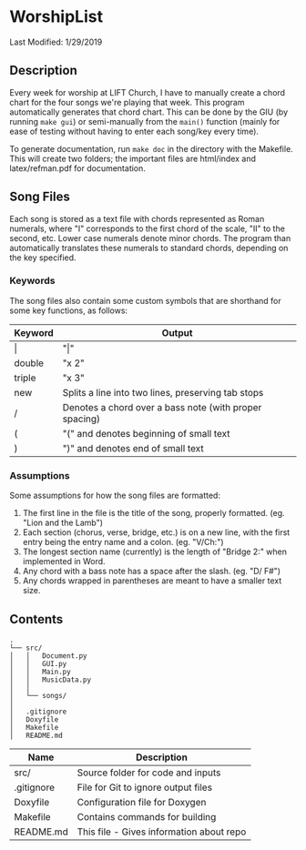 # WorshipList
Last Modified: 1/29/2019

## Description

Every week for worship at LIFT Church, I have to manually create a chord chart for the four songs we're playing that week. This program automatically generates that chord chart. This can be done by the GIU (by running `make gui`) or semi-manually from the `main()` function (mainly for ease of testing without having to enter each song/key every time).

To generate documentation, run `make doc` in the directory with the Makefile. This will create two folders; the important files are html/index and latex/refman.pdf for documentation.

## Song Files

Each song is stored as a text file with chords represented as Roman numerals, where "I" corresponds to the first chord of the scale, "II" to the second, etc. Lower case numerals denote minor chords. The program than automatically translates these numerals to standard chords, depending on the key specified. 

### Keywords

The song files also contain some custom symbols that are shorthand for some key functions, as follows:

| Keyword | Output |
|---|---|
|\||"\|"|
|double|"x 2"|
|triple|"x 3"|
|new|Splits a line into two lines, preserving tab stops|
|/|Denotes a chord over a bass note (with proper spacing)|
|(|"(" and denotes beginning of small text|
|)|")" and denotes end of small text|

### Assumptions

Some assumptions for how the song files are formatted:
1) The first line in the file is the title of the song, properly formatted. (eg. "Lion and the Lamb")
2) Each section (chorus, verse, bridge, etc.) is on a new line, with the first entry being the entry name and a colon. (eg. "V/Ch:")
3) The longest section name (currently) is the length of "Bridge 2:" when implemented in Word.
4) Any chord with a bass note has a space after the slash. (eg. "D/ F#")
5) Any chords wrapped in parentheses are meant to have a smaller text size.

## Contents

```
.
└── src/
│   │   Document.py
│   │   GUI.py  
│   │   Main.py
│   │   MusicData.py
│   │
│   └── songs/
│   
│   .gitignore
│   Doxyfile
│   Makefile
│   README.md
```

| Name | Description |
|---|---|
|src/|Source folder for code and inputs|
|.gitignore|File for Git to ignore output files|
|Doxyfile|Configuration file for Doxygen|
|Makefile|Contains commands for building|
|README.md|This file - Gives information about repo|